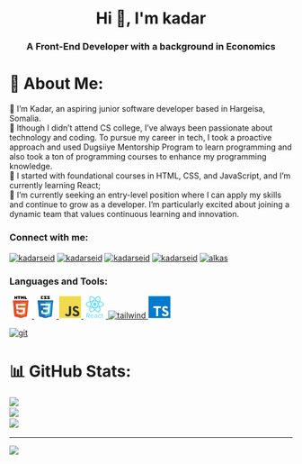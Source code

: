 <h1 align="center">Hi 👋, I'm kadar</h1>
<h3 align="center">A Front-End Developer with a background in Economics</h3>

# 💫 About Me:
👋 I’m Kadar, an aspiring junior software developer based in Hargeisa, Somalia.<br>👀 lthough I didn’t attend CS college, I’ve always been passionate about technology and coding. To pursue my career in tech, I took a proactive approach and used Dugsiiye Mentorship Program to learn programming and also took a ton of programming courses to enhance my programming knowledge.<br>🌱 I started with foundational courses in HTML, CSS, and JavaScript, and I’m currently learning React;<br>💞️ I’m currently seeking an entry-level position where I can apply my skills and continue to grow as a developer. I’m particularly excited about joining a dynamic team that values continuous learning and innovation.


<h3 align="left">Connect with me:</h3>
<p align="left">
<a href="https://discord.gg/kadarseid" target="blank"><img align="center" src="https://raw.githubusercontent.com/rahuldkjain/github-profile-readme-generator/master/src/images/icons/Social/discord.svg" alt="kadarseid" height="30" width="40" /></a>
<a href="https://linkedin.com/in/kadarseid" target="blank"><img align="center" src="https://raw.githubusercontent.com/rahuldkjain/github-profile-readme-generator/master/src/images/icons/Social/linked-in-alt.svg" alt="kadarseid" height="30" width="40" /></a>
<a href="https://twitter.com/kadarseid" target="blank"><img align="center" src="https://raw.githubusercontent.com/rahuldkjain/github-profile-readme-generator/master/src/images/icons/Social/twitter.svg" alt="kadarseid" height="30" width="40" /></a>
<a href="https://fb.com/kadarseid" target="blank"><img align="center" src="https://raw.githubusercontent.com/rahuldkjain/github-profile-readme-generator/master/src/images/icons/Social/facebook.svg" alt="kadarseid" height="30" width="40" /></a>
<a href="https://instagram.com/alkas" target="blank"><img align="center" src="https://raw.githubusercontent.com/rahuldkjain/github-profile-readme-generator/master/src/images/icons/Social/instagram.svg" alt="alkas" height="30" width="40" /></a>
</p>

<h3 align="left">Languages and Tools:</h3>
<p align="left"> 
  <a href="https://www.w3.org/html/" target="_blank" rel="noreferrer"> <img src="https://raw.githubusercontent.com/devicons/devicon/master/icons/html5/html5-original-wordmark.svg" alt="html5" width="40" height="40"/> </a> 
  <a href="https://www.w3schools.com/css/" target="_blank" rel="noreferrer"> <img src="https://raw.githubusercontent.com/devicons/devicon/master/icons/css3/css3-original-wordmark.svg" alt="css3" width="40" height="40"/> </a> 
  <a href="https://developer.mozilla.org/en-US/docs/Web/JavaScript" target="_blank" rel="noreferrer"> <img src="https://raw.githubusercontent.com/devicons/devicon/master/icons/javascript/javascript-original.svg" alt="javascript" width="40" height="40"/> </a> 
  <a href="https://reactjs.org/" target="_blank" rel="noreferrer"> <img src="https://raw.githubusercontent.com/devicons/devicon/master/icons/react/react-original-wordmark.svg" alt="react" width="40" height="40"/> </a> 
  <a href="https://tailwindcss.com/" target="_blank" rel="noreferrer"> <img src="https://www.vectorlogo.zone/logos/tailwindcss/tailwindcss-icon.svg" alt="tailwind" width="40" height="40"/> </a> 
  <a href="https://www.typescriptlang.org/" target="_blank" rel="noreferrer"> <img src="https://raw.githubusercontent.com/devicons/devicon/master/icons/typescript/typescript-original.svg" alt="typescript" width="40" height="40"/> </a> </p>
  <a href="https://www.figma.com/" target="_blank" rel="noreferrer">  <img src="https://www.vectorlogo.zone/logos/git-scm/git-scm-icon.svg" alt="git" width="40" height="40"/> </a> 



# 📊 GitHub Stats:
![](https://github-readme-stats.vercel.app/api?username=kadarseid&theme=dark&hide_border=false&include_all_commits=true&count_private=true)<br/>
![](https://github-readme-streak-stats.herokuapp.com/?user=kadarseid&theme=dark&hide_border=false)<br/>
![](https://github-readme-stats.vercel.app/api/top-langs/?username=kadarseid&theme=dark&hide_border=false&include_all_commits=true&count_private=true&layout=compact)

---
[![](https://visitcount.itsvg.in/api?id=kaseid&icon=2&color=13)](https://visitcount.itsvg.in)
